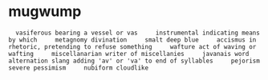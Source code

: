 # mugwump
      vasiferous bearing a vessel or vas     instrumental indicating means by which     metagnomy divination     smalt deep blue     accismus in rhetoric, pretending to refuse something     wafture act of waving or wafting     miscellanarian writer of miscellanies     javanais word alternation slang adding 'av' or 'va' to end of syllables     pejorism severe pessimism     nubiform cloudlike
